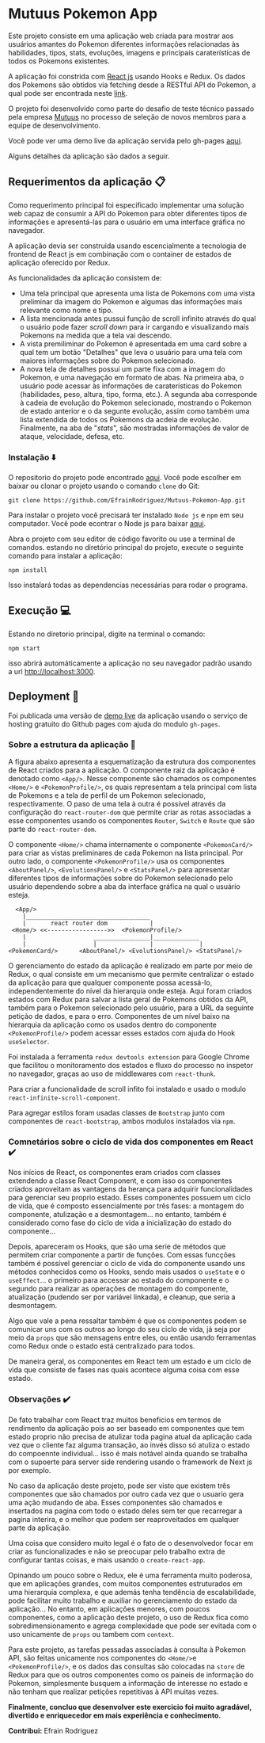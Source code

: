 # Mutuus Pokemon App

Este projeto consiste em uma aplicação web criada para mostrar aos usuários amantes do Pokemon diferentes informações relacionadas às habilidades, tipos, stats, evoluções, imagens e principais caraterísticas de todos os Pokemons existentes.

A aplicação foi constrida com [React js](https://reactjs.org/) usando Hooks e Redux. Os dados dos Pokemons são obtidos via fetching desde a RESTful API do Pokemon, a qual pode ser encontrada neste [link](https://pokeapi.co/).

O projeto foi desenvolvido como parte do desafio de teste técnico passado pela empresa [Mutuus](https://www.mutuus.net/) no processo de seleção de novos membros para a equipe de desenvolvimento.

Você pode ver uma demo live da aplicação servida pelo gh-pages [aqui](https://efrainrodriguez.github.io/).

Alguns detalhes da aplicação são dados a seguir.

## Requerimentos da aplicação :clipboard:

Como requerimento principal foi especificado implementar uma solução web capaz de consumir a API do Pokemon para obter diferentes tipos de informações e apresentá-las para o usuário em uma interface gráfica no navegador.

A aplicação devia ser construida usando escencialmente a tecnologia de frontend de React js em combinação com o container de estados de aplicação oferecido por Redux.

As funcionalidades da aplicação consistem de:

- Uma tela principal que apresenta uma lista de Pokemons com uma vista preliminar da imagem do Pokemon e algumas das informações mais relevante como nome e tipo.
- A lista mencionada antes pussui função de scroll infinito através do qual o usuário pode fazer _scroll down_ para ir cargando e visualizando mais Pokemons na medida que a tela vai descendo.
- A vista premiliminar do Pokemon é apresentada em uma card sobre a qual tem um botão "Detalhes" que leva o usuário para uma tela com maiores informações sobre do Pokemon selecionado.
- A nova tela de detalhes possui um parte fixa com a imagem do Pokemon, e uma navegação em formato de abas. Na primeira aba, o usuário pode acessar às informações de caraterísticas do Pokemon (habilidades, peso, altura, tipo, forma, etc.). A segunda aba corresponde à cadeia de evolução do Pokemon selecionado, mostrando o Pokemon de estado anterior e o da segunte evolução, assim como também uma lista extendida de todos os Pokemons da acdeia de evolução. Finalmente, na aba de "_stats_", são mostradas informações de valor de ataque, velocidade, defesa, etc.

### Instalação :arrow_down:

O repositorio do projeto pode encontrado [aqui](https://github.com/EfrainRodriguez/Mutuus-Pokemon-App.git). Você pode escolher em baixar ou clonar o projeto usando o comando `clone` do Git:

```console
git clone https://github.com/EfrainRodriguez/Mutuus-Pokemon-App.git
```

Para instalar o projeto você precisará ter instalado `Node js` e `npm` em seu computador. Você pode econtrar o Node js para baixar [aqui](https://nodejs.org/en/).

Abra o projeto com seu editor de código favorito ou use a terminal de comandos. estando no diretório principal do projeto, execute o seguinte comando para instalar a aplicação:

```console
npm install
```

Isso instalará todas as dependencias necessárias para rodar o programa.

## Execução :computer:

Estando no diretorio principal, digite na terminal o comando:

`npm start`

isso abrirá automáticamente a aplicação no seu navegador padrão usando a url [http://localhost:3000](http://localhost:3000).

## Deployment :rocket:

Foi publicada uma versão de [demo live](https://efrainrodriguez.github.io/profile) da aplicação usando o serviço de hosting gratuito do Github pages com ajuda do modulo `gh-pages`.

### Sobre a estrutura da aplicação :hammer:

A figura abaixo apresenta a esquematização da estrutura dos componentes de React criados para a aplicação. O componente raiz da aplicação é denotado como `<App/>`. Nesse componente são chamados os componentes `<Home/>` e `<PokemonProfile/>`, os quais representam a tela principal com lista de Pokemons e a tela de perfil de um Pokemon selecionado, respectivamente. O paso de uma tela à outra é possível através da configuração do `react-router-dom` que permite criar as rotas associadas a esse componentes usando os componentes `Router`, `Switch` e `Route` que são parte do `react-router-dom`.

O componente `<Home/>` chama internamente o componente `<PokemonCard/>` para criar as vistas preliminares de cada Pokemon na lista principal. Por outro lado, o componente `<PokemonProfile/>` usa os componentes `<AboutPanel/>`, `<EvolutionsPanel/>` e `<StatsPanel/>` para apresentar diferentes tipos de informações sobre do Pokemon selecionado pelo usuário dependendo sobre a aba da interface gráfica na qual o usuário esteja.

      <App/>
        |___________________________________
        |       react router dom            |
     <Home/> <<----------------->>  <PokemonProfile/>
        |                   ________________|_____________
        |                   |               |             |
    <PokemonCard/>      <AboutPanel/> <EvolutionsPanel/> <StatsPanel/>

O gerenciamento do estado da aplicação é realizado em parte por meio de Redux, o qual consiste em um mecanismo que permite centralizar o estado da aplicação para que qualquer componente possa acessá-lo, independentemente do nível da hierarquia onde esteja. Aqui foram criados estados com Redux para salvar a lista geral de Pokemons obtidos da API, também para o Pokemon selecionado pelo usuário, para a URL da seguinte petição de dados, e para o erro. Componentes de um nível baixo na hierarquia da aplicação como os usados dentro do componente `<PokemonProfile/>` podem acessar esses estados com ajuda do Hook `useSelector`.

Foi instalada a ferramenta `redux devtools extension` para Google Chrome que facilitou o monitoramento dos estados e fluxo do processo no inspetor no navegador, graças ao uso de middlewares com `react-thunk`.

Para criar a funcionalidade de scroll infito foi instalado e usado o modulo `react-infinite-scroll-component`. 

Para agregar estilos foram usadas classes de `Bootstrap` junto com componentes de `react-bootstrap`, ambos modulos instalados via `npm`.

### Comnetários sobre o ciclo de vida dos componentes em React :heavy_check_mark:

Nos inícios de React, os componentes eram criados com classes extendendo a classe React Component, e com isso os componentes criados aproveitam as vantagens da herança para adquirir funcionalidades para gerenciar seu proprio estado. Esses componentes possuem um ciclo de vida, que é composto essencialmente por três fases: a montagem do componente, atulização e a desmontagem... no entanto, também é considerado como fase do ciclo de vida a inicialização do estado do componente...

Depois, apareceram os Hooks, que são uma serie de métodos que permitem criar componente a partir de funções. Com essas funcções também é possível gerenciar o ciclo de vida do componente usando uns métodos conhecidos como os Hooks, sendo mais usados o `useState` e o `useEffect`... o primeiro para accessar ao estado do componente e o segundo para realizar as operações de montagem do componente, atualização (pudendo ser por variável linkada), e cleanup, que seria a desmontagem.

Algo que vale a pena ressaltar também é que os componentes podem se comunicar uns com os outros ao longo do seu ciclo de vida, já seja por meio da `props` que são mensagens entre eles, ou então usando ferramentas como Redux onde o estado está centralizado para todos.

De maneira geral, os componentes em React tem um estado e um ciclo de vida que consiste de fases nas quais acontece alguma coisa com esse estado.

### Observações :heavy_check_mark:

De fato trabalhar com React traz muitos beneficios em termos de rendimento da aplicação pois ao ser baseado em componentes que tem estado proprio não precisa de atulizar toda pagina atual da aplicação cada vez que o cliente faz alguma transação, ao invés disso só atuliza o estado do compoennte individual... isso é mais notável ainda quando se trabalha com o supoerte para server side rendering usando o framework de Next js por exemplo.

No caso da aplicação deste projeto, pode ser visto que existem três componentes que são chamados por outro cada vez que o usuario gera uma ação mudando de aba. Esses componentes são chamados e insertados na pagina com todo o estado deles sem ter que recarregar a pagina interira, e o melhor que podem ser reaproveitados em qualquer parte da aplicação.

Uma coisa que considero muito legal é o fato de o desenvolvedor focar em criar as funcionalizades e não se preocupar pelo trabalho extra de configurar tantas coisas, e mais usando o `create-react-app`.

Opinando um pouco sobre o Redux, ele é uma ferramenta muito poderosa, que em aplicações grandes, com muitos componentes estruturados em uma hierarquia complexa, e que además tenha tendência de escalabilidade, pode facilitar muito trabalho e auxiliar no gerenciamento do estado da aplicação... No entanto, em aplicações menores, com poucos componentes, como a aplicação deste projeto, o uso de Redux fica como sobredimensionamento e agrega complexidade que pode ser evitada com o uso unicamente de `props` ou tambem com `context`.

Para este projeto, as tarefas pessadas associadas à consulta à Pokemon API, são feitas unicamente nos componentes do `<Home/>`e `<PokemonProfile/>`, e os dados das consultas são colocadas na `store` de Redux para que os outros componentes como os paineis de informação do Pokemon, simplesmente busquem a informação de interesse no estado e não tenham que realizar petições repetitivas à API muitas vezes.

**Finalmente, concluo que desenvolver este exercicio foi muito agradável, divertido e enriquecedor em mais experiência e conhecimento.**


**Contribui:** Efrain Rodriguez